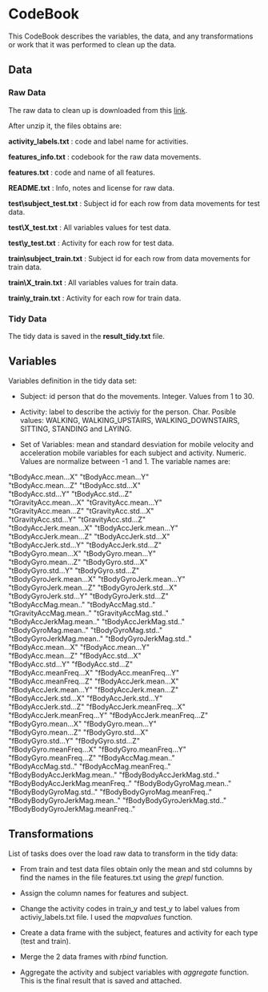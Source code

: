 # CodeBook

This CodeBook describes the variables, the data, and any transformations or work that it was performed to clean up the data.

## Data

### Raw Data

The raw data to clean up is downloaded from this [link](https://d396qusza40orc.cloudfront.net/getdata%2Fprojectfiles%2FUCI%20HAR%20Dataset.zip).

After unzip it, the files obtains are:

__activity\_labels.txt__ : code and label name for activities.

__features\_info.txt__ : codebook for the raw data movements.

__features.txt__ : code and name of all features.

__README.txt__ : Info, notes and license for raw data.

__test\\subject\_test.txt__ : Subject id for each row from data movements for test data.

__test\\X\_test.txt__ : All variables values for test data.

__test\\y\_test.txt__ : Activity for each row for test data.

__train\\subject\_train.txt__ : Subject id for each row from data movements for train data.

__train\\X\_train.txt__ : All variables values for train data.

__train\\y\_train.txt__ : Activity for each row for train data.

### Tidy Data

The tidy data is saved in the __result\_tidy.txt__ file.

## Variables

Variables definition in the tidy data set:

- Subject: id person that do the movements. Integer. Values from 1 to 30.

- Activity: label to describe the activiy for the person. Char. Posible values:
WALKING, WALKING_UPSTAIRS, WALKING_DOWNSTAIRS, SITTING, STANDING and LAYING.

- Set of Variables: mean and standard desviation for mobile velocity and acceleration mobile variables for each subject and activity. Numeric. Values are normalize between -1 and 1. The variable names are:

"tBodyAcc.mean...X"               "tBodyAcc.mean...Y"              
"tBodyAcc.mean...Z"               "tBodyAcc.std...X"               
"tBodyAcc.std...Y"                "tBodyAcc.std...Z"               
"tGravityAcc.mean...X"            "tGravityAcc.mean...Y"           
"tGravityAcc.mean...Z"            "tGravityAcc.std...X"            
"tGravityAcc.std...Y"             "tGravityAcc.std...Z"            
"tBodyAccJerk.mean...X"           "tBodyAccJerk.mean...Y"          
"tBodyAccJerk.mean...Z"           "tBodyAccJerk.std...X"           
"tBodyAccJerk.std...Y"            "tBodyAccJerk.std...Z"           
"tBodyGyro.mean...X"              "tBodyGyro.mean...Y"             
"tBodyGyro.mean...Z"              "tBodyGyro.std...X"              
"tBodyGyro.std...Y"               "tBodyGyro.std...Z"              
"tBodyGyroJerk.mean...X"          "tBodyGyroJerk.mean...Y"         
"tBodyGyroJerk.mean...Z"          "tBodyGyroJerk.std...X"          
"tBodyGyroJerk.std...Y"           "tBodyGyroJerk.std...Z"          
"tBodyAccMag.mean.."              "tBodyAccMag.std.."              
"tGravityAccMag.mean.."           "tGravityAccMag.std.."           
"tBodyAccJerkMag.mean.."          "tBodyAccJerkMag.std.."          
"tBodyGyroMag.mean.."             "tBodyGyroMag.std.."             
"tBodyGyroJerkMag.mean.."         "tBodyGyroJerkMag.std.."         
"fBodyAcc.mean...X"               "fBodyAcc.mean...Y"              
"fBodyAcc.mean...Z"               "fBodyAcc.std...X"               
"fBodyAcc.std...Y"                "fBodyAcc.std...Z"               
"fBodyAcc.meanFreq...X"           "fBodyAcc.meanFreq...Y"          
"fBodyAcc.meanFreq...Z"           "fBodyAccJerk.mean...X"          
"fBodyAccJerk.mean...Y"           "fBodyAccJerk.mean...Z"          
"fBodyAccJerk.std...X"            "fBodyAccJerk.std...Y"           
"fBodyAccJerk.std...Z"            "fBodyAccJerk.meanFreq...X"      
"fBodyAccJerk.meanFreq...Y"       "fBodyAccJerk.meanFreq...Z"      
"fBodyGyro.mean...X"              "fBodyGyro.mean...Y"             
"fBodyGyro.mean...Z"              "fBodyGyro.std...X"              
"fBodyGyro.std...Y"               "fBodyGyro.std...Z"              
"fBodyGyro.meanFreq...X"          "fBodyGyro.meanFreq...Y"         
"fBodyGyro.meanFreq...Z"          "fBodyAccMag.mean.."             
"fBodyAccMag.std.."               "fBodyAccMag.meanFreq.."         
"fBodyBodyAccJerkMag.mean.."      "fBodyBodyAccJerkMag.std.."      
"fBodyBodyAccJerkMag.meanFreq.."  "fBodyBodyGyroMag.mean.."        
"fBodyBodyGyroMag.std.."          "fBodyBodyGyroMag.meanFreq.."    
"fBodyBodyGyroJerkMag.mean.."     "fBodyBodyGyroJerkMag.std.."     
"fBodyBodyGyroJerkMag.meanFreq.."

## Transformations

List of tasks does over the load raw data to transform in the tidy data:

- From train and test data files obtain only the mean and std columns by find the names in the file features.txt using the _grepl_ function.

- Assign the column names for features and subject.

- Change the activity codes in train\_y and test\_y to label values from activiy_labels.txt file. I used the _mapvalues_ function.

- Create a data frame with the subject, features and activity for each type (test and train).

- Merge the 2 data frames with _rbind_ function.

- Aggregate the activity and subject variables with _aggregate_ function. This is the final result that is saved and attached.


